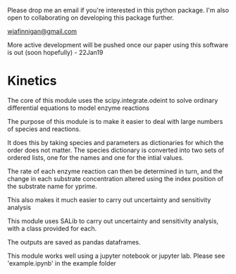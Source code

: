 Please drop me an email if you're interested in this python package.  I'm also open to collaborating on developing this package further.  

wjafinnigan@gmail.com

More active development will be pushed once our paper using this software is out (soon hopefully) - 22Jan19


# Kinetics
The core of this module uses the scipy.integrate.odeint to solve ordinary differential equations to model enzyme reactions

The purpose of this module is to make it easier to deal with large numbers of species and reactions.

It does this by taking species and parameters as dictionaries for which the order does not matter.  The species dictionary is converted into two sets of ordered lists, one for the names and one for the intial values.

The rate of each enzyme reaction can then be determined in turn, and the change in each substrate concentration altered using the index position of the substrate name for yprime.

This also makes it much easier to carry out uncertainty and sensitivity analysis

This module uses SALib to carry out uncertainty and sensitivity analysis, with a class provided for each.

The outputs are saved as pandas dataframes.   

This module works well using a jupyter notebook or jupyter lab.  Please see 'example.ipynb' in the example folder






